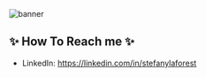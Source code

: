 <img src="https://user-images.githubusercontent.com/66086002/129068585-7aa44648-4bd5-4754-bc1a-c2874e224136.png" alt="banner"/>

## ✨ How To Reach me ✨

- LinkedIn: https://linkedin.com/in/stefanylaforest

<!--
**stefanylaforest/stefanylaforest** is a ✨ _special_ ✨ repository because its `README.md` (this file) appears on your GitHub profile.

Here are some ideas to get you started:

- 🔭 I’m currently working on ...
- 🌱 I’m currently learning ...
- 👯 I’m looking to collaborate on ...
- 🤔 I’m looking for help with ...
- 💬 Ask me about ...
- 📫 How to reach me: ...
- 😄 Pronouns: ...
- ⚡ Fun fact: ...
-->
